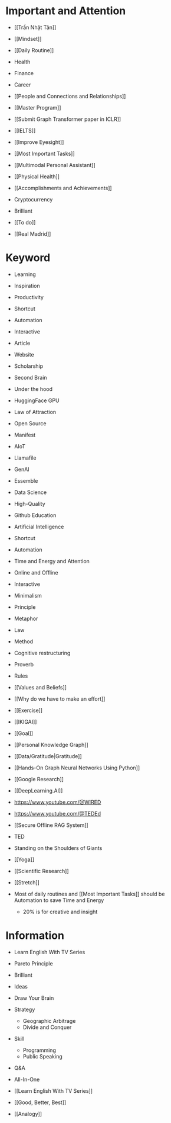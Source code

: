 # Important and Attention

- [[Trần Nhật Tân]]
- [[Mindset]]
- [[Daily Routine]]
- Health
- Finance
- Career
- [[People and Connections and Relationships]]
- [[Master Program]]
- [[Submit Graph Transformer paper in ICLR]]
- [[IELTS]]
- [[Improve Eyesight]]

- [[Most Important Tasks]]
- [[Multimodal Personal Assistant]]
- [[Physical Health]]

- [[Accomplishments and Achievements]]
- Cryptocurrency
- Brilliant
- [[To do]]
- [[Real Madrid]]

# Keyword

- Learning
- Inspiration
- Productivity
- Shortcut
- Automation
- Interactive
- Article
- Website
- Scholarship
- Second Brain
- Under the hood
- HuggingFace GPU
- Law of Attraction
- Open Source
- Manifest
- AIoT
- Llamafile
- GenAI
- Essemble
- Data Science
- High-Quality
- Github Education
- Artificial Intelligence
- Shortcut
- Automation
- Time and Energy and Attention
- Online and Offline
- Interactive
- Minimalism
- Principle
- Metaphor
- Law
- Method

- Cognitive restructuring
- Proverb
- Rules

- [[Values and Beliefs]]
- [[Why do we have to make an effort]]
- [[Exercise]]
- [[IKIGAI]]
- [[Goal]]
- [[Personal Knowledge Graph]]
- [[Data/Gratitude|Gratitude]]
- [[Hands-On Graph Neural Networks Using Python]]
- [[Google Research]]
- [[DeepLearning.AI]]
- https://www.youtube.com/@WIRED
- https://www.youtube.com/@TEDEd
- [[Secure Offline RAG System]]
- TED
- Standing on the Shoulders of Giants
- [[Yoga]]
- [[Scientific Research]]
- [[Stretch]]


- Most of daily routines and [[Most Important Tasks]] should be Automation to save Time and Energy
	- 20% is for creative and insight
# Information

- Learn English With TV Series
- Pareto Principle
- Brilliant
- Ideas
- Draw Your Brain
- Strategy
	- Geographic Arbitrage
	- Divide and Conquer
- Skill
	- Programming
	- Public Speaking
- Q&A
- All-In-One

- [[Learn English With TV Series]]
- [[Good, Better, Best]]
- [[Analogy]]